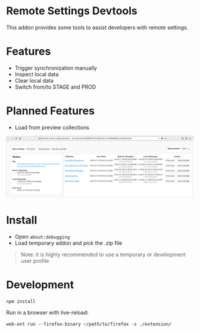 # Remote Settings Devtools

This addon provides some tools to assist developers with remote settings.

# Features

- Trigger synchronization manually
- Inspect local data
- Clear local data
- Switch from/to STAGE and PROD

# Planned Features

- Load from preview collections

![](screenshot.png)

# Install

- Open ``about:debugging``
- Load temporary addon and pick the .zip file

> Note: it is highly recommended to use a temporary or development user profile

# Development

```
npm install
```

Run in a browser with live-reload:

```
web-ext run --firefox-binary ~/path/to/firefox -s ./extension/
```
